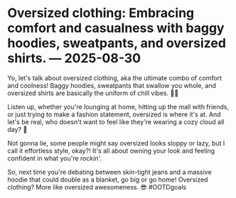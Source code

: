 # Oversized clothing: Embracing comfort and casualness with baggy hoodies, sweatpants, and oversized shirts. — 2025-08-30

Yo, let's talk about oversized clothing, aka the ultimate combo of comfort and coolness! Baggy hoodies, sweatpants that swallow you whole, and oversized shirts are basically the uniform of chill vibes. 🙌🏼

Listen up, whether you're lounging at home, hitting up the mall with friends, or just trying to make a fashion statement, oversized is where it's at. And let's be real, who doesn't want to feel like they're wearing a cozy cloud all day? 💭

Not gonna lie, some people might say oversized looks sloppy or lazy, but I call it effortless style, okay?! It's all about owning your look and feeling confident in what you're rockin'.

So, next time you're debating between skin-tight jeans and a massive hoodie that could double as a blanket, go big or go home! Oversized clothing? More like oversized awesomeness. 😎 #OOTDgoals